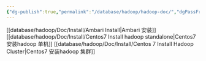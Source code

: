 ```yaml
---
{"dg-publish":true,"permalink":"/database/hadoop/hadoop-doc/","dgPassFrontmatter":true}
---
```


[[database/hadoop/Doc/Install/Ambari Install\|Ambari 安装]]
[[database/hadoop/Doc/Install/Centos7 Install hadoop standalone\|Centos7 安装hadoop 单机]]
[[database/hadoop/Doc/Install/Centos 7  Install Hadoop Cluster\|Centos7 安装hadoop 集群]]